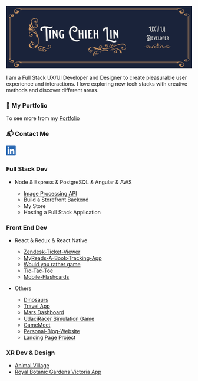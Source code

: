 <img src='./img/TCL-header.png' alt='TCL-header'/>

I am a Full Stack UX/UI Developer and Designer to create pleasurable user experience and interactions. I love exploring new tech stacks with creative methods and discover different areas.

### 💼  My Portfolio

To see more from my [Portfolio](https://tingchiehlin.com/)

### 📬  Contact Me 

<a href="https://www.linkedin.com/in/cooloojayoo/" title="Linked-in"><img src='./img/linkedIn.png' alt='linkedIn' width="26" height="27"/></a>

### Full Stack Dev

- Node & Express & PostgreSQL & Angular & AWS
  
  - [Image Processing API](https://github.com/TingChiehLin/image-processing-api)
  - Build a Storefront Backend
  - My Store
  - Hosting a Full Stack Application

### Front End Dev

- React & Redux & React Native

    - [Zendesk-Ticket-Viewer](https://github.com/TingChiehLin/Zendesk-TicketViewer)
    - [MyReads-A-Book-Tracking-App](https://github.com/TingChiehLin/MyReads-A-Book-Tracking-App)
    - [Would you rather game](https://github.com/TingChiehLin/Would-You-Rather-Game)
    - [Tic-Tac-Toe](https://github.com/TingChiehLin/Tic-Tac-Toe)
    - [Mobile-Flashcards](https://github.com/TingChiehLin/Mobile-Flashcards)

- Others

    - [Dinosaurs](https://github.com/TingChiehLin/Dinosaurs)
    - [Travel App](https://github.com/TingChiehLin/Travel-App)
    - [Mars Dashboard](https://github.com/TingChiehLin/Mars-Dashboard)
    - [UdaciRacer Simulation Game](https://github.com/TingChiehLin/UdaciRacer-Sim)
    - [GameMeet](https://gamemeet.vercel.app/)
    - [Personal-Blog-Website](https://github.com/TingChiehLin/Personal-Blog-Website)
    - [Landing Page Project](https://github.com/TingChiehLin/Landing-Page)

### XR Dev & Design

  - [Animal Village](https://tingchiehlin.com/animalvillage)
  - [Royal Botanic Gardens Victoria App](https://tingchiehlin.com/royalbotanicgarden)

